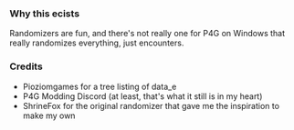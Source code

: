 ### Why this ecists
Randomizers are fun, and there's not really one for P4G on Windows that really randomizes everything, just encounters.

### Credits
- Pioziomgames for a tree listing of data_e
- P4G Modding Discord (at least, that's what it still is in my heart)
- ShrineFox for the original randomizer that gave me the inspiration to make my own
